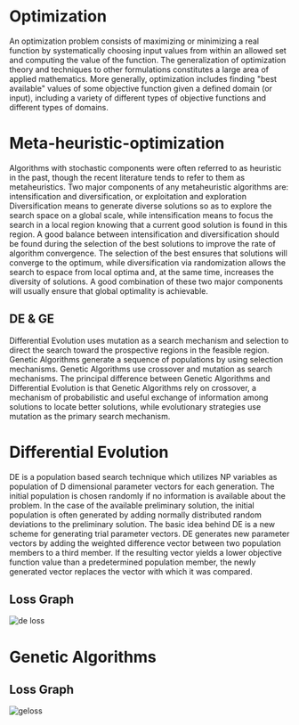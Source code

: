 # Optimization

An optimization problem consists of maximizing or minimizing a real function by systematically choosing input values from within an allowed set and computing the value of the function. The generalization of optimization theory and techniques to other formulations constitutes a large area of applied mathematics. More generally, optimization includes finding "best available" values of some objective function given a defined domain (or input), including a variety of different types of objective functions and different types of domains.

# Meta-heuristic-optimization
Algorithms with stochastic components were often referred to as heuristic in the past, though the recent literature tends to refer to them as metaheuristics.
Two major components of any metaheuristic algorithms are: intensification and diversification, or exploitation and exploration
 Diversification means to generate diverse solutions so as to explore the search space on a global scale, while intensification means to focus the search in a local region knowing that a current good solution is found in this region. A good balance between intensification and diversification should be found during the selection of the best solutions to improve the rate of algorithm convergence. The selection of the best ensures that solutions will converge to the optimum, while diversification via randomization allows the search to espace from local optima and, at the same time, increases the diversity of solutions. A good combination of these two major components will usually ensure that global optimality is achievable.

## DE & GE

Differential Evolution uses mutation as a search mechanism and
selection to direct the search toward the prospective regions in the feasible region.
Genetic Algorithms generate a sequence of populations by using selection mechanisms.
Genetic Algorithms use crossover and mutation as search mechanisms. The principal
difference between Genetic Algorithms and Differential Evolution is that Genetic
Algorithms rely on crossover, a mechanism of probabilistic and useful exchange of
information among solutions to locate better solutions, while evolutionary strategies use
mutation as the primary search mechanism. 

# Differential Evolution
DE is a population based search technique which utilizes NP variables as population of D
dimensional parameter vectors for each generation. The initial population is chosen
randomly if no information is available about the problem. In the case of the available
preliminary solution, the initial population is often generated by adding normally
distributed random deviations to the preliminary solution. The basic idea behind DE is a
new scheme for generating trial parameter vectors. DE generates new parameter vectors
by adding the weighted difference vector between two population members to a third
member. If the resulting vector yields a lower objective function value than a
predetermined population member, the newly generated vector replaces the vector with
which it was compared.
## Loss Graph
![de loss](https://user-images.githubusercontent.com/23000971/33500182-fcb5bf52-d6fd-11e7-96dc-c8718d1ac515.JPG)

# Genetic Algorithms


## Loss Graph
![geloss](https://user-images.githubusercontent.com/23000971/33500203-1c4f662e-d6fe-11e7-96bd-e0c26407b96f.JPG)


